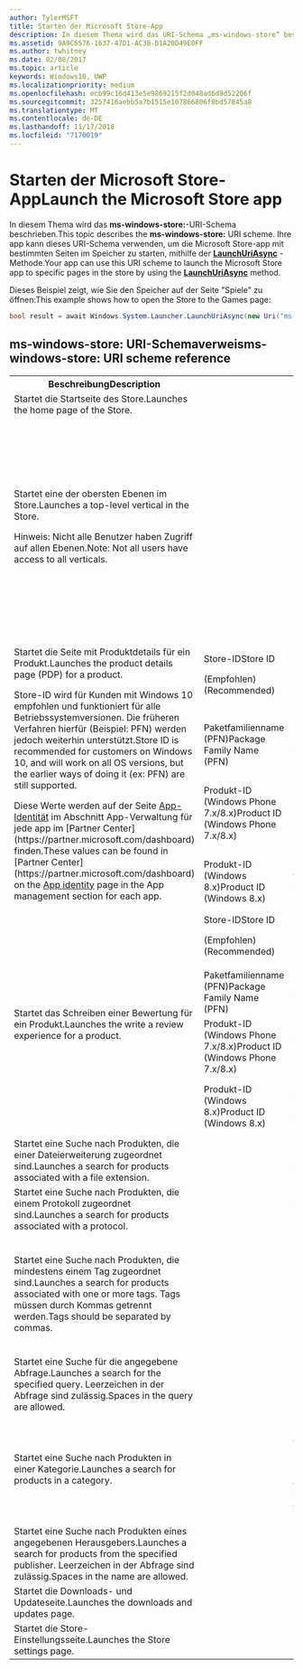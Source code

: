 ```yaml
---
author: TylerMSFT
title: Starten der Microsoft Store-App
description: In diesem Thema wird das URI-Schema „ms-windows-store“ beschrieben. Ihre app kann dieses URI-Schema verwenden, um die Microsoft Store-app mit bestimmten Seiten im Speicher zu starten.
ms.assetid: 9A9C6576-1637-47D1-AC3B-D1A20D49E0FF
ms.author: twhitney
ms.date: 02/08/2017
ms.topic: article
keywords: Windows10, UWP
ms.localizationpriority: medium
ms.openlocfilehash: ecb99c16d413e5e9869215f2d048ad6d9d52206f
ms.sourcegitcommit: 3257416aebb5a7b1515e107866806f8bd57845a8
ms.translationtype: MT
ms.contentlocale: de-DE
ms.lasthandoff: 11/17/2018
ms.locfileid: "7170019"
---
```

# <a name="launch-the-microsoft-store-app"></a><span data-ttu-id="4b51d-105">Starten der Microsoft Store-App</span><span class="sxs-lookup"><span data-stu-id="4b51d-105">Launch the Microsoft Store app</span></span>



<span data-ttu-id="4b51d-106">In diesem Thema wird das **ms-windows-store:**-URI-Schema beschrieben.</span><span class="sxs-lookup"><span data-stu-id="4b51d-106">This topic describes the **ms-windows-store:** URI scheme.</span></span> <span data-ttu-id="4b51d-107">Ihre app kann dieses URI-Schema verwenden, um die Microsoft Store-app mit bestimmten Seiten im Speicher zu starten, mithilfe der [**LaunchUriAsync**](https://msdn.microsoft.com/library/windows/apps/hh701476) -Methode.</span><span class="sxs-lookup"><span data-stu-id="4b51d-107">Your app can use this URI scheme to launch the Microsoft Store app to specific pages in the store by using the [**LaunchUriAsync**](https://msdn.microsoft.com/library/windows/apps/hh701476) method.</span></span>

<span data-ttu-id="4b51d-108">Dieses Beispiel zeigt, wie Sie den Speicher auf der Seite "Spiele" zu öffnen:</span><span class="sxs-lookup"><span data-stu-id="4b51d-108">This example shows how to open the Store to the Games page:</span></span>

```cs
bool result = await Windows.System.Launcher.LaunchUriAsync(new Uri("ms-windows-store://navigatetopage/?Id=Games"));
```

## <a name="ms-windows-store-uri-scheme-reference"></a><span data-ttu-id="4b51d-109">ms-windows-store: URI-Schemaverweis</span><span class="sxs-lookup"><span data-stu-id="4b51d-109">ms-windows-store: URI scheme reference</span></span>

<table>
<tr><th><span data-ttu-id="4b51d-110">Beschreibung</span><span class="sxs-lookup"><span data-stu-id="4b51d-110">Description</span></span></th><th></th><th><span data-ttu-id="4b51d-111">URI-Schema</span><span class="sxs-lookup"><span data-stu-id="4b51d-111">URI scheme</span></span></th></tr>
<tr><td><span data-ttu-id="4b51d-112">Startet die Startseite des Store.</span><span class="sxs-lookup"><span data-stu-id="4b51d-112">Launches the home page of the Store.</span></span></td><td /><td><span data-ttu-id="4b51d-113">ms-windows-store://home</span><span class="sxs-lookup"><span data-stu-id="4b51d-113">ms-windows-store://home</span></span></td></tr>
<tr><td><span data-ttu-id="4b51d-114">Startet eine der obersten Ebenen im Store.</span><span class="sxs-lookup"><span data-stu-id="4b51d-114">Launches a top-level vertical in the Store.</span></span><p><span data-ttu-id="4b51d-115">Hinweis: Nicht alle Benutzer haben Zugriff auf allen Ebenen.</span><span class="sxs-lookup"><span data-stu-id="4b51d-115">Note: Not all users have access to all verticals.</span></span></p>
</td><td /><td>
<p><span data-ttu-id="4b51d-116">ms-windows-store://navigatetopage/?Id=Apps</span><span class="sxs-lookup"><span data-stu-id="4b51d-116">ms-windows-store://navigatetopage/?Id=Apps</span></span> </p>
<p><span data-ttu-id="4b51d-117">ms-windows-store://navigatetopage/?Id=Games</span><span class="sxs-lookup"><span data-stu-id="4b51d-117">ms-windows-store://navigatetopage/?Id=Games</span></span></p>
<p><span data-ttu-id="4b51d-118">ms-windows-store://navigatetopage/?Id=Music</span><span class="sxs-lookup"><span data-stu-id="4b51d-118">ms-windows-store://navigatetopage/?Id=Music</span></span></p>
<p><span data-ttu-id="4b51d-119">ms-windows-store://navigatetopage/?Id=Video</span><span class="sxs-lookup"><span data-stu-id="4b51d-119">ms-windows-store://navigatetopage/?Id=Video</span></span></p>
<p><span data-ttu-id="4b51d-120">ms-windows-store://navigatetopage/?Id=LOB</span><span class="sxs-lookup"><span data-stu-id="4b51d-120">ms-windows-store://navigatetopage/?Id=LOB</span></span></p>
</td>
</tr>
<tr>
<td rowspan="4"><span data-ttu-id="4b51d-121">Startet die Seite mit Produktdetails für ein Produkt.</span><span class="sxs-lookup"><span data-stu-id="4b51d-121">Launches the product details page (PDP) for a product.</span></span> <p><span data-ttu-id="4b51d-122">Store-ID wird für Kunden mit Windows 10 empfohlen und funktioniert für alle Betriebssystemversionen. Die früheren Verfahren hierfür (Beispiel: PFN) werden jedoch weiterhin unterstützt.</span><span class="sxs-lookup"><span data-stu-id="4b51d-122">Store ID is recommended for customers on Windows 10, and will work on all OS versions, but the earlier ways of doing it (ex: PFN) are still supported.</span></span></p>
<p><span data-ttu-id="4b51d-123">Diese Werte werden auf der Seite <a href="https://msdn.microsoft.com/library/windows/apps/mt148561.aspx">App-Identität</a> im Abschnitt App-Verwaltung für jede app im [Partner Center](https://partner.microsoft.com/dashboard) finden.</span><span class="sxs-lookup"><span data-stu-id="4b51d-123">These values can be found in [Partner Center](https://partner.microsoft.com/dashboard) on the <a href="https://msdn.microsoft.com/library/windows/apps/mt148561.aspx">App identity</a> page in the App management section for each app.</span></span></p>
</td>
<td>
<span data-ttu-id="4b51d-124">Store-ID</span><span class="sxs-lookup"><span data-stu-id="4b51d-124">Store ID</span></span> <p><span data-ttu-id="4b51d-125">(Empfohlen)</span><span class="sxs-lookup"><span data-stu-id="4b51d-125">(Recommended)</span></span></p>
</td>
<td>
<p><span data-ttu-id="4b51d-126">ms-windows-store://pdp/?ProductId=9WZDNCRFHVJL</span><span class="sxs-lookup"><span data-stu-id="4b51d-126">ms-windows-store://pdp/?ProductId=9WZDNCRFHVJL</span></span></p>
</td>
</tr>
<tr>
<td><span data-ttu-id="4b51d-127">Paketfamilienname (PFN)</span><span class="sxs-lookup"><span data-stu-id="4b51d-127">Package Family Name (PFN)</span></span></td>
<td><span data-ttu-id="4b51d-128">ms-windows-store://pdp/?PFN= Microsoft.Office.OneNote_8wekyb3d8bbwe</span><span class="sxs-lookup"><span data-stu-id="4b51d-128">ms-windows-store://pdp/?PFN= Microsoft.Office.OneNote_8wekyb3d8bbwe</span></span>
</td>
</tr>
<tr>
<td><span data-ttu-id="4b51d-129">Produkt-ID (Windows Phone 7.x/8.x)</span><span class="sxs-lookup"><span data-stu-id="4b51d-129">Product ID (Windows Phone 7.x/8.x)</span></span></td>
<td><span data-ttu-id="4b51d-130">ms-windows-store://pdp/?PhoneAppId=ca05b3ab-f157-450c-8c49-a1f127f5e71d</span><span class="sxs-lookup"><span data-stu-id="4b51d-130">ms-windows-store://pdp/?PhoneAppId=ca05b3ab-f157-450c-8c49-a1f127f5e71d</span></span> </td>
</tr>
<tr>
<td><span data-ttu-id="4b51d-131">Produkt-ID (Windows 8.x)</span><span class="sxs-lookup"><span data-stu-id="4b51d-131">Product ID (Windows 8.x)</span></span></td>
<td><span data-ttu-id="4b51d-132">ms-windows-store://pdp/?AppId=f022389f-f3a6-417e-ad23-704fbdf57117</span><span class="sxs-lookup"><span data-stu-id="4b51d-132">ms-windows-store://pdp/?AppId=f022389f-f3a6-417e-ad23-704fbdf57117</span></span>
</td>
</tr>
<tr>
<td rowspan="4"><span data-ttu-id="4b51d-133">Startet das Schreiben einer Bewertung für ein Produkt.</span><span class="sxs-lookup"><span data-stu-id="4b51d-133">Launches the write a review experience for a product.</span></span></td>
<td><span data-ttu-id="4b51d-134">Store-ID</span><span class="sxs-lookup"><span data-stu-id="4b51d-134">Store ID</span></span> <p><span data-ttu-id="4b51d-135">(Empfohlen)</span><span class="sxs-lookup"><span data-stu-id="4b51d-135">(Recommended)</span></span></p></td>
<td><span data-ttu-id="4b51d-136">ms-windows-store://review/?ProductId=9WZDNCRFHVJL</span><span class="sxs-lookup"><span data-stu-id="4b51d-136">ms-windows-store://review/?ProductId=9WZDNCRFHVJL</span></span> </td>
</tr>
<tr>
<td><span data-ttu-id="4b51d-137">Paketfamilienname (PFN)</span><span class="sxs-lookup"><span data-stu-id="4b51d-137">Package Family Name (PFN)</span></span></td>
<td><span data-ttu-id="4b51d-138">ms-windows-store://review/?PFN= Microsoft.Office.OneNote_8wekyb3d8bbwe</span><span class="sxs-lookup"><span data-stu-id="4b51d-138">ms-windows-store://review/?PFN= Microsoft.Office.OneNote_8wekyb3d8bbwe</span></span>
</td>
</tr>
<tr>
<td><span data-ttu-id="4b51d-139">Produkt-ID (Windows Phone 7.x/8.x)</span><span class="sxs-lookup"><span data-stu-id="4b51d-139">Product ID (Windows Phone 7.x/8.x)</span></span></td>
<td><span data-ttu-id="4b51d-140">ms-windows-store://reviewapp/?AppId=ca05b3ab-f157-450c-8c49-a1f127f5e71d</span><span class="sxs-lookup"><span data-stu-id="4b51d-140">ms-windows-store://reviewapp/?AppId=ca05b3ab-f157-450c-8c49-a1f127f5e71d</span></span> </td>
</tr>
<tr>
<td><span data-ttu-id="4b51d-141">Produkt-ID (Windows 8.x)</span><span class="sxs-lookup"><span data-stu-id="4b51d-141">Product ID (Windows 8.x)</span></span></td>
<td><span data-ttu-id="4b51d-142">ms-windows-store://review/?AppId=f022389f-f3a6-417e-ad23-704fbdf57117</span><span class="sxs-lookup"><span data-stu-id="4b51d-142">ms-windows-store://review/?AppId=f022389f-f3a6-417e-ad23-704fbdf57117</span></span> </td>
</tr>
<tr>
<td><span data-ttu-id="4b51d-143">Startet eine Suche nach Produkten, die einer Dateierweiterung zugeordnet sind.</span><span class="sxs-lookup"><span data-stu-id="4b51d-143">Launches a search for products associated with a file extension.</span></span> </td>
<td />
<td><span data-ttu-id="4b51d-144">ms-windows-store://assoc/?FileExt=pdf</span><span class="sxs-lookup"><span data-stu-id="4b51d-144">ms-windows-store://assoc/?FileExt=pdf</span></span>
</td>
</tr>
<tr>
<td><span data-ttu-id="4b51d-145">Startet eine Suche nach Produkten, die einem Protokoll zugeordnet sind.</span><span class="sxs-lookup"><span data-stu-id="4b51d-145">Launches a search for products associated with a protocol.</span></span></td>
<td />
<td><span data-ttu-id="4b51d-146">ms-windows-store://assoc/?Protocol=ms-word</span><span class="sxs-lookup"><span data-stu-id="4b51d-146">ms-windows-store://assoc/?Protocol=ms-word</span></span> </td>
</tr>
<tr>
<td><span data-ttu-id="4b51d-147">Startet eine Suche nach Produkten, die mindestens einem Tag zugeordnet sind.</span><span class="sxs-lookup"><span data-stu-id="4b51d-147">Launches a search for products associated with one or more tags.</span></span> <span data-ttu-id="4b51d-148">Tags müssen durch Kommas getrennt werden.</span><span class="sxs-lookup"><span data-stu-id="4b51d-148">Tags should be separated by commas.</span></span>
</td>
<td />
<td>
<p><span data-ttu-id="4b51d-149">ms-windows-store://assoc/?Tags=Photos_Rich_Media_Edit</span><span class="sxs-lookup"><span data-stu-id="4b51d-149">ms-windows-store://assoc/?Tags=Photos_Rich_Media_Edit</span></span> </p>
<p><span data-ttu-id="4b51d-150">ms-windows-store://assoc/?Tags=Photos_Rich_Media_Edit, Camera_Capture_App</span><span class="sxs-lookup"><span data-stu-id="4b51d-150">ms-windows-store://assoc/?Tags=Photos_Rich_Media_Edit, Camera_Capture_App</span></span></p>
</td>
</tr>
<tr>
<td>
<span data-ttu-id="4b51d-151">Startet eine Suche für die angegebene Abfrage.</span><span class="sxs-lookup"><span data-stu-id="4b51d-151">Launches a search for the specified query.</span></span> <span data-ttu-id="4b51d-152">Leerzeichen in der Abfrage sind zulässig.</span><span class="sxs-lookup"><span data-stu-id="4b51d-152">Spaces in the query are allowed.</span></span>
</td>
<td />
<td><span data-ttu-id="4b51d-153">ms-windows-store://search/?query=OneNote</span><span class="sxs-lookup"><span data-stu-id="4b51d-153">ms-windows-store://search/?query=OneNote</span></span> </td>
</tr>
<tr>
<td><span data-ttu-id="4b51d-154">Startet eine Suche nach Produkten in einer Kategorie.</span><span class="sxs-lookup"><span data-stu-id="4b51d-154">Launches a search for products in a category.</span></span></td>
<td />
<td>
<p><span data-ttu-id="4b51d-155">ms-windows-store://browse/?type=Apps&amp;cat=Productivity</span><span class="sxs-lookup"><span data-stu-id="4b51d-155">ms-windows-store://browse/?type=Apps&amp;cat=Productivity</span></span></p>
<p><span data-ttu-id="4b51d-156">ms-windows-store://browse/?type=Apps&amp;cat=Health+%26+fitness</span><span class="sxs-lookup"><span data-stu-id="4b51d-156">ms-windows-store://browse/?type=Apps&amp;cat=Health+%26+fitness</span></span> </p>
</td>
</tr>
<tr>
<td><span data-ttu-id="4b51d-157">Startet eine Suche nach Produkten eines angegebenen Herausgebers.</span><span class="sxs-lookup"><span data-stu-id="4b51d-157">Launches a search for products from the specified publisher.</span></span> <span data-ttu-id="4b51d-158">Leerzeichen in der Abfrage sind zulässig.</span><span class="sxs-lookup"><span data-stu-id="4b51d-158">Spaces in the name are allowed.</span></span>
</td>
<td />
<td><span data-ttu-id="4b51d-159">ms-windows-store://publisher/?name=Microsoft Corporation</span><span class="sxs-lookup"><span data-stu-id="4b51d-159">ms-windows-store://publisher/?name=Microsoft Corporation</span></span>
</td>
</tr>
<tr><td><span data-ttu-id="4b51d-160">Startet die Downloads- und Updateseite.</span><span class="sxs-lookup"><span data-stu-id="4b51d-160">Launches the downloads and updates page.</span></span></td>
<td />
<td><span data-ttu-id="4b51d-161">ms-windows-store://downloadsandupdates</span><span class="sxs-lookup"><span data-stu-id="4b51d-161">ms-windows-store://downloadsandupdates</span></span> </td>
</tr>
<tr>
<td><span data-ttu-id="4b51d-162">Startet die Store-Einstellungsseite.</span><span class="sxs-lookup"><span data-stu-id="4b51d-162">Launches the Store settings page.</span></span></td>
<td />
<td><span data-ttu-id="4b51d-163">ms-windows-store://settings</span><span class="sxs-lookup"><span data-stu-id="4b51d-163">ms-windows-store://settings</span></span> </td>
</tr>
</table>

 

 
